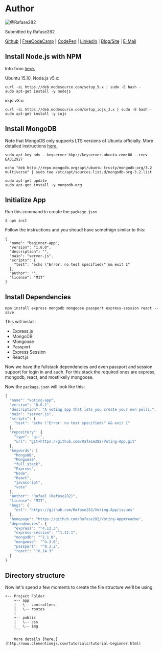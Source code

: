 # Author
![@Rafase282](https://avatars0.githubusercontent.com/Rafase282?&s=128)

Submitted by Rafase282

[Github](https://github.com/Rafase282) | [FreeCodeCamp](http://www.freecodecamp.com/rafase282) | [CodePen](http://codepen.io/Rafase282/) | [LinkedIn](https://www.linkedin.com/in/rafase282) | [Blog/Site](https://rafase282.wordpress.com/) | [E-Mail](mailto:rafase282@gmail.com)

## Install Node.js with NPM
Info from [here.](https://github.com/nodesource/distributions#debinstall)

Ubuntu 15.10, Node.js v5.x:

```
curl -sL https://deb.nodesource.com/setup_5.x | sudo -E bash -
sudo apt-get install -y nodejs
```

io.js v3.x:

```
curl -sL https://deb.nodesource.com/setup_iojs_3.x | sudo -E bash -
sudo apt-get install -y iojs
```

## Install MongoDB
Note that MongoDB only supports LTS versions of Ubuntu officially. More detailed instructions [here.](https://docs.mongodb.org/manual/tutorial/install-mongodb-on-ubuntu/)

```
sudo apt-key adv --keyserver hkp://keyserver.ubuntu.com:80 --recv EA312927
```

```
echo "deb http://repo.mongodb.org/apt/ubuntu trusty/mongodb-org/3.2 multiverse" | sudo tee /etc/apt/sources.list.d/mongodb-org-3.2.list
```

```
sudo apt-get update
sudo apt-get install -y mongodb-org
```

## Initialize App
Run this command to create the `package.json`

`$ npm init`

Follow the instructions and you shoudl have somethign similar to this:

```
{
  "name": "beginner-app",
  "version": "1.0.0",
  "description": "",
  "main": "server.js",
  "scripts": {
    "test": "echo \"Error: no test specified\" && exit 1"
  },
  "author": "",
  "license": "MIT"
}
```

## Install Dependencies
`npm install express mongodb mongoose passport express-session react --save`

This will install:
- Express.js
- MongoDB
- Mongoose
- Passport
- Express Session
- React.js

Now we have the fullstack dependencies and even passport and session support for login in and such. For this stack the required ones are express, mongodb, react, and mostlikelly mongoose.

Now the `package.json` will look like this:

```js
{
  "name": "voting-app",
  "version": "0.0.1",
  "description": "A voting app that lets you create your own polls.",
  "main": "server.js",
  "scripts": {
    "test": "echo \"Error: no test specified\" && exit 1"
  },
  "repository": {
    "type": "git",
    "url": "git+https://github.com/Rafase282/Voting-App.git"
  },
  "keywords": [
    "MongoDB",
    "Mongoose",
    "full stack",
    "Express",
    "Node",
    "React",
    "javascript",
    "vote"
  ],
  "author": "Rafael (Rafase282)",
  "license": "MIT",
  "bugs": {
    "url": "https://github.com/Rafase282/Voting-App/issues"
  },
  "homepage": "https://github.com/Rafase282/Voting-App#readme",
  "dependencies": {
    "express": "^4.13.3",
    "express-session": "^1.12.1",
    "mongodb": "^2.1.0",
    "mongoose": "^4.3.0",
    "passport": "^0.3.2",
    "react": "^0.14.3"
  }
}
```

## Directory structure

Now let's spend a few moments to create the file structure we'll be using.

```
+-- Project Folder
    +-- app
    |   \-- controllers
    |   \-- routes
    |
    +-- public
    |   \-- css
    |   \-- img
    ```

    More details [here.](http://www.clementinejs.com/tutorials/tutorial-beginner.html)
